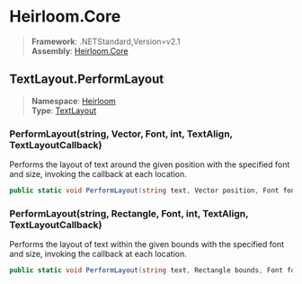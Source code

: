 # Heirloom.Core

> **Framework**: .NETStandard,Version=v2.1  
> **Assembly**: [Heirloom.Core][0]  

## TextLayout.PerformLayout

> **Namespace**: [Heirloom][0]  
> **Type**: [TextLayout][1]  

### PerformLayout(string, Vector, Font, int, TextAlign, TextLayoutCallback)

Performs the layout of text around the given position with the specified font and size, invoking the callback at each location.

```cs
public static void PerformLayout(string text, Vector position, Font font, int size, TextAlign align, TextLayoutCallback layoutCallback)
```

### PerformLayout(string, Rectangle, Font, int, TextAlign, TextLayoutCallback)

Performs the layout of text within the given bounds with the specified font and size, invoking the callback at each location.

```cs
public static void PerformLayout(string text, Rectangle bounds, Font font, int size, TextAlign align, TextLayoutCallback layoutCallback)
```

[0]: ../Heirloom.Core.md
[1]: Heirloom.TextLayout.md
